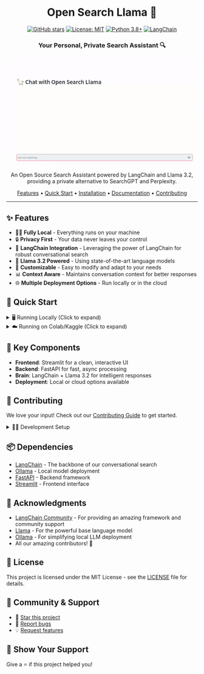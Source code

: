 <div align="center">

# Open Search Llama 🦙

[![GitHub stars](https://img.shields.io/github/stars/sabeeralikp/open_search_llama?style=social)](https://github.com/sabeeralikp/open_search_llama/stargazers)
[![License: MIT](https://img.shields.io/badge/License-MIT-yellow.svg)](https://opensource.org/licenses/MIT)
[![Python 3.8+](https://img.shields.io/badge/python-3.8+-blue.svg)](https://www.python.org/downloads/)
[![LangChain](https://img.shields.io/badge/🦜🔗-LangChain-blue)](https://github.com/hwchase17/langchain)

### Your Personal, Private Search Assistant 🔍

<p align="center">
  <img src="assets/demo.gif" alt="Demo" width="600px">
</p>

An Open Source Search Assistant powered by LangChain and Llama 3.2, providing a private alternative to SearchGPT and Perplexity.

[Features](#-features) • [Quick Start](#-quick-start) • [Installation](#-installation) • [Documentation](#-documentation) • [Contributing](#-contributing)

---
</div>

## ✨ Features

- 🏃‍♂️ **Fully Local** - Everything runs on your machine
- 🔒 **Privacy First** - Your data never leaves your control
- 🦜 **LangChain Integration** - Leveraging the power of LangChain for robust conversational search
- 🧠 **Llama 3.2 Powered** - Using state-of-the-art language models
- 🎯 **Customizable** - Easy to modify and adapt to your needs
- 📊 **Context Aware** - Maintains conversation context for better responses
- 🌐 **Multiple Deployment Options** - Run locally or in the cloud

## 🚀 Quick Start

<details>
<summary>🖥️ Running Locally (Click to expand)</summary>

### Prerequisites
- Python 3.8 or higher
- Git
- [Ollama](https://ollama.ai/)

### Quick Installation
```bash
# Clone the repo
git clone https://github.com/sabeerali/open_search_llama.git
cd open_search_llama

# Install Ollama and pull model
ollama pull llama3.2

# Set up environment (choose one):
# Using Python venv:
python -m venv venv
source venv/bin/activate  # Unix/macOS
# OR
venv\Scripts\activate     # Windows
pip install -r requirements.txt

# OR Using UV:
uv venv
source .venv/bin/activate  # Unix/macOS
# OR
.venv\Scripts\activate     # Windows
uv pip install -r requirements.txt

# Launch the application
uvicorn app:app --reload
# Copy the URL (typically http://127.0.0.1:8000)

# In a new terminal:
streamlit run streamlit_app.py
# Paste the FastAPI URL when prompted
```
</details>

<details>
<summary>☁️ Running on Colab/Kaggle (Click to expand)</summary>

1. **Create Ngrok Account**
   - Visit [ngrok.com](https://ngrok.com/)
   - Sign up & copy your auth token

2. **Setup in Colab/Kaggle**
   - Upload `notebooks/colab_kaggle.ipynb`
   - Enable GPU runtime
   - Set your ngrok token:
     ```python
     auth_token = "your_ngrok_token_here"
     ```
   - Run cells & copy the base URL

3. **Launch Streamlit Interface**
   ```bash
   python -m venv venv
   source venv/bin/activate  # Unix/macOS
   # OR
   venv\Scripts\activate     # Windows
   pip install streamlit==1.40.0
   streamlit run streamlit_app.py
   ```
</details>



## 🎯 Key Components

- **Frontend**: Streamlit for a clean, interactive UI
- **Backend**: FastAPI for fast, async processing
- **Brain**: LangChain + Llama 3.2 for intelligent responses
- **Deployment**: Local or cloud options available

## 🤝 Contributing

We love your input! Check out our [Contributing Guide](CONTRIBUTING.md) to get started.

<details>
<summary>👩‍💻 Development Setup</summary>

1. Fork the repo
2. Create your branch: `git checkout -b feature/AmazingFeature`
3. Commit changes: `git commit -m 'Add AmazingFeature'`
4. Push: `git push origin feature/AmazingFeature`
5. Open a Pull Request
</details>

## 📦 Dependencies

- [LangChain](https://github.com/hwchase17/langchain) - The backbone of our conversational search
- [Ollama](https://ollama.ai/) - Local model deployment
- [FastAPI](https://fastapi.tiangolo.com/) - Backend framework
- [Streamlit](https://streamlit.io/) - Frontend interface

## 🙏 Acknowledgments

- [LangChain Community](https://github.com/hwchase17/langchain) - For providing an amazing framework and community support
- [Llama](https://github.com/facebookresearch/llama) - For the powerful base language model
- [Ollama](https://ollama.ai/) - For simplifying local LLM deployment
- All our amazing contributors! 🌟

## 📝 License

This project is licensed under the MIT License - see the [LICENSE](LICENSE) file for details.

## 💬 Community & Support

- 💫 [Star this project](https://github.com/sabeeralikp/open_search_llama)
- 🐛 [Report bugs](https://github.com/sabeeralikp/open_search_llama/issues)
- 💡 [Request features](https://github.com/sabeeralikp/open_search_llama/issues)
<!-- - 👥 [Join our Discord](https://discord.gg/yourdiscord) -->

## 🌟 Show Your Support

Give a ⭐️ if this project helped you!

<!-- <div align="center"> -->

<!-- Made with ❤️ by the Open Search Llama Team -->

<!-- [Website](https://your-website.com) • [Documentation](https://your-docs.com) • [Twitter](https://twitter.com/sabeeralikp) -->

<!-- </div> -->